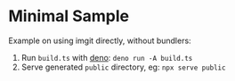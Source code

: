 ﻿# Minimal Sample

Example on using imgit directly, without bundlers:

1. Run `build.ts` with [deno](https://deno.com): `deno run -A build.ts`
2. Serve generated `public` directory, eg: `npx serve public`
